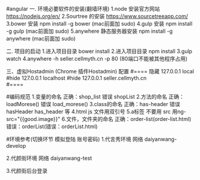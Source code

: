 #angular
一. 环境必要软件的安装(翻墙环境)
  1.node 安装官方网站 https://nodejs.org/en/
  2.Sourtree 的安装   https://www.sourcetreeapp.com/
  3.bower 安装 npm install -g bower  (mac前面加 sudo)
  4.gulp 安装  npm install -g gulp   (mac前面加 sudo)
  5.anywhere 静态服务器安装  npm install -g anywhere  (mac前面加 sudo)

二. 项目的启动
  1.进入项目目录  bower install
  2.进入项目目录  npm install
  3.gulp watch
  4.anywhere -h seller.cellmyth.cn -p 80  (80端口不能被其他程序占用)


三、虚拟Hostadmin (Chrome 插件Hostadmin) 配置
#==== 隐藏
127.0.0.1           local                 #hide
127.0.0.1           localhost             #hide
127.0.0.1			seller.cellmyth.cn  
#====


#编码规范
1.变量的命名  正确：shop_list  错误 shopList
2.方法的命名  正确：loadMorese() 错误 load_morese()
3.class的命名 正确：has-header 错误 hasHeader has_header 等
4.html js 文件用双引号
5.a标签 不要用 src  用ng-src="{{good.image}}"
6.文件，文件夹的命名  正确：order-list(order-list.html)   错误：orderList(错误：orderList.html)


#环境参考(切换环节  模拟登陆  账号密码)
1.代言秀环境
网络	daiyanwang-develop

2.代颜街环境
网络	daiyanwang-test

3.代颜街后台登录
